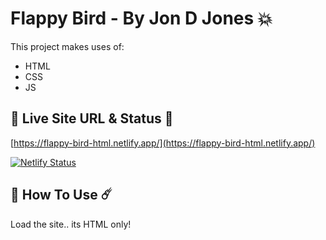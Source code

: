 # Flappy Bird - By Jon D Jones 💥

This project makes uses of:

- HTML
- CSS
- JS

## 👻 Live Site URL & Status 👺

[https://flappy-bird-html.netlify.app/](https://flappy-bird-html.netlify.app/)

[![Netlify Status](https://api.netlify.com/api/v1/badges/5b4881b4-258b-4ef9-bd9f-20898e83768d/deploy-status)](https://app.netlify.com/sites/flappy-bird-html/deploys)

## 👾 How To Use ☄️

Load the site.. its HTML only!
